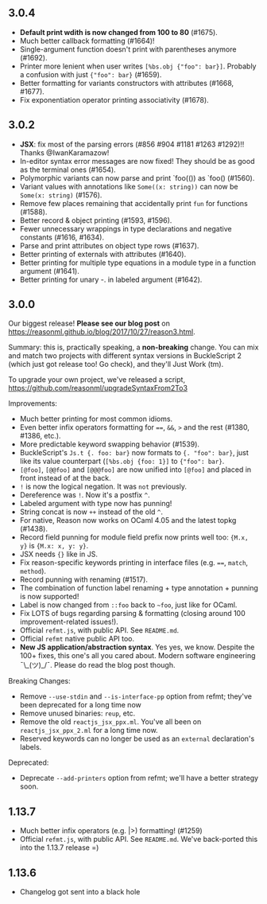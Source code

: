 ## 3.0.4

- **Default print wdith is now changed from 100 to 80** (#1675).
- Much better callback formatting (#1664)!
- Single-argument function doesn't print with parentheses anymore (#1692).
- Printer more lenient when user writes `[%bs.obj {"foo": bar}]`. Probably a confusion with just `{"foo": bar}` (#1659).
- Better formatting for variants constructors with attributes (#1668, #1677).
- Fix exponentiation operator printing associativity (#1678).

## 3.0.2

- **JSX**: fix most of the parsing errors (#856 #904 #1181 #1263 #1292)!! Thanks @IwanKaramazow!
- In-editor syntax error messages are now fixed! They should be as good as the terminal ones (#1654).
- Polymorphic variants can now parse and print \`foo(()) as \`foo() (#1560).
- Variant values with annotations like `Some((x: string))` can now be `Some(x: string)` (#1576).
- Remove few places remaining that accidentally print `fun` for functions (#1588).
- Better record & object printing (#1593, #1596).
- Fewer unnecessary wrappings in type declarations and negative constants (#1616, #1634).
- Parse and print attributes on object type rows (#1637).
- Better printing of externals with attributes (#1640).
- Better printing for multiple type equations in a module type in a function argument (#1641).
- Better printing for unary -. in labeled argument (#1642).

## 3.0.0

Our biggest release! **Please see our blog post** on https://reasonml.github.io/blog/2017/10/27/reason3.html.

Summary: this is, practically speaking, a **non-breaking** change. You can mix and match two projects with different syntax versions in BuckleScript 2 (which just got release too! Go check), and they'll Just Work (tm).

To upgrade your own project, we've released a script, https://github.com/reasonml/upgradeSyntaxFrom2To3

Improvements:

- Much better printing for most common idioms.
- Even better infix operators formatting for `==`, `&&`, `>` and the rest (#1380, #1386, etc.).
- More predictable keyword swapping behavior (#1539).
- BuckleScript's `Js.t {. foo: bar}` now formats to `{. "foo": bar}`, just like its value counterpart (`[%bs.obj {foo: 1}]` to `{"foo": bar}`.
- `[@foo]`, `[@@foo]` and `[@@@foo]` are now unified into `[@foo]` and placed in front instead of at the back.
- `!` is now the logical negation. It was `not` previously.
- Dereference was `!`. Now it's a postfix `^`.
- Labeled argument with type now has punning!
- String concat is now `++` instead of the old `^`.
- For native, Reason now works on OCaml 4.05 and the latest topkg (#1438).
- Record field punning for module field prefix now prints well too: `{M.x, y}` is `{M.x: x, y: y}`.
- JSX needs `{}` like in JS.
- Fix reason-specific keywords printing in interface files (e.g. `==`, `match`, `method`).
- Record punning with renaming (#1517).
- The combination of function label renaming + type annotation + punning is now supported!
- Label is now changed from `::foo` back to `~foo`, just like for OCaml.
- Fix LOTS of bugs regarding parsing & formatting (closing around 100 improvement-related issues!).
- Official `refmt.js`, with public API. See `README.md`.
- Official `refmt` native public API too.
- **New JS application/abstraction syntax**. Yes yes, we know. Despite the 100+ fixes, this one's all you cared about. Modern software engineering ¯\\\_(ツ)\_/¯. Please do read the blog post though.

Breaking Changes:

- Remove `--use-stdin` and `--is-interface-pp` option from refmt; they've been deprecated for a long time now
- Remove unused binaries: `reup`, etc.
- Remove the old `reactjs_jsx_ppx.ml`. You've all been on `reactjs_jsx_ppx_2.ml` for a long time now.
- Reserved keywords can no longer be used as an `external` declaration's labels.

Deprecated:

- Deprecate `--add-printers` option from refmt; we'll have a better strategy soon.

## 1.13.7

- Much better infix operators (e.g. |>) formatting! (#1259)
- Official `refmt.js`, with public API. See `README.md`. We've back-ported this into the 1.13.7 release =)

## 1.13.6

- Changelog got sent into a black hole
